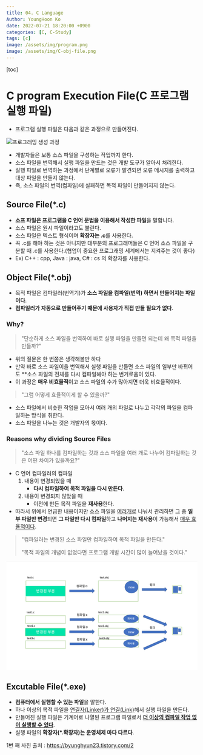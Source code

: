 ```yaml
---
title: 04. C Language
Author: YoungHoon Ko
date: 2022-07-21 18:20:00 +0900
categories: [C, C-Study]
tags: [c]
image: /assets/img/program.png
image: /assets/img/C-obj-file.png
---
```


[toc]

# C program Execution File(C 프로그램 실행 파일)

- 프로그램 실행 파일은 다음과 같은 과정으로 만들어진다.

![프로그래밍 생성 과정](/assets/img/program.png)

- 개발자들은 보통 소스 파일을 구성하는 작업까지 한다.
- 소스 파일을 번역해서 실행 파일을 만드는 것은 개발 도구가 알아서 처리한다.
- 실행 파일로 번역하는 과정에서 단계별로 오류가 발견되면 오류 메시지를 출력하고 대상 파일을 만들지 않는다.
- 즉, 소스 파일의 번역(컴파일)에 실패하면 목적 파일이 만들어지지 않는다.

## Source File(*.c)

- **소프 파일은 프로그램을 C 언어 문법을 이용해서 작성한 파일**을 말합니다.
- 소스 파일은 원시 파일이라고도 불린다.
- 소스 파일은 텍스트 형식이며 **확장자는 .c**를 사용한다.
- 꼭 .c를 해야 하는 것은  아니지만 대부분의 프로그래머들은  C 언어 소스 파일을 구분할 때 .c를 사용한다.(협업이 중요한 프로그래밍 세계에서는 지켜주는 것이 좋다)
- Ex) C++ : cpp,  Java : java, C# : cs 의 확장자를 사용한다.

## Object File(*.obj)

- 목적 파일은 컴파일러(번역기)가 **소스 파일을 컴파일(번역) 하면서 만들어지는 파일이다**.
- **컴파일러가 자동으로 만들어주기 때문에 사용자가 직접 만들 필요가 없다**.

### Why?

> "단순하게 소스 파일을 번역하여 바로 실행 파일을 만들면 되는데 왜 목적 파일을 만들까?"

- 위의 질문은 한 번쯤은 생각해볼만 하다
- 만약 바로 소스 파일이을 번역해서 실행 파일을 만들면 소스 파일의 일부만 바뀌어도 **소스 파일의 전체를 다시 컴파일해야 하는 번거로움이 있다.
- 이 과정은 **매우 비효율적**이고 소스 파일의 수가 많아지면 더욱 비효율적이다.

> "그럼 어떻게 효율적이게 할 수 있을까?"

- 소스 파일에서 비슷한 작업을 모아서 여러 개의 파일로 나누고 각각의 파일을 컴파일하는 방식을 취한다.
- 소스 파일을 나누는 것은 개발자의 몫이다.

### Reasons why dividing Source Files

> "소스 파일 하나를 컴파일하는 것과 소스 파일을 여러 개로 나누어 컴파일하는 것은 어떤 차이가 있을까요?"

- C 언어 컴파일러의 컴파일
  1. 내용이 변경되었을 때
     - **다시 컴파일하여 목적 파일을 다시 만든다**.
  2. 내용이 변경되지 않았을 때
     - 이전에 만든 목적 파일을 **재사용**한다.
- 따라서 위에서 언급한 내용이지만 소스 파일을 <u>여러개</u>로 나눠서 관리하면 그 중 **일부 파일만 변경**되면 **그 파일만 다시 컴파일**하고 **나머지는 재사용**이 가능해서 <u>매우 효율적이다</u>.

> "컴파일러는 변경된 소스 파일만 컴파일하여 목적 파일을 만든다."
>
> "목적 파일의 개념이 없었다면 프로그램 개발 시간이 많이 늘어났을 것이다."

![C 언어 목적 파일의 역할](/assets/img/C-obj-file.png)

## Excutable File(*.exe)

- **컴퓨터에서 실행할 수 있는 파일**을 말한다.
- 하나 이상의 목적 파일을 <u>연결자(Linker)가 연결(Link)</u>해서 실행 파일을 만든다.
- 만들어진 실행 파일은 기계어로 나열된 프로그램 파일로서 <u>**더 이상의 컴파일 작업 없이 실행할 수 있다**</u>.
- 실행 파일의 **확장자(*.확장자)는 운영체제 마다 다르다**.





1번 째 사진 출처 : <https://byunghyun23.tistory.com/2>